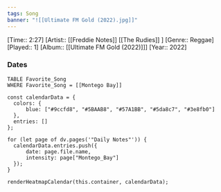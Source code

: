 ```yaml
---
tags: Song  
banner: "![[Ultimate FM Gold (2022).jpg]]"
---
```

[Time:: 2:27]
[Artist:: [[Freddie Notes]] [[The Rudies]] ]
[Genre:: Reggae]
[Played:: 1]
[Album:: [[Ultimate FM Gold (2022)]]]
[Year:: 2022]
### Dates
````dataview
TABLE Favorite_Song
WHERE Favorite_Song = [[Montego Bay]]
````

  ```dataviewjs
const calendarData = { 
	colors: { 
		blue: ["#9ccfd8", "#5BAAB8", "#57A1BB", "#5da8c7", "#3e8fb0"] 
	}, 
	entries: [] 
}; 

for (let page of dv.pages('"Daily Notes"')) { 
	calendarData.entries.push({ 
		date: page.file.name, 
		intensity: page["Montego_Bay"]
	}); 
} 

renderHeatmapCalendar(this.container, calendarData);
```

